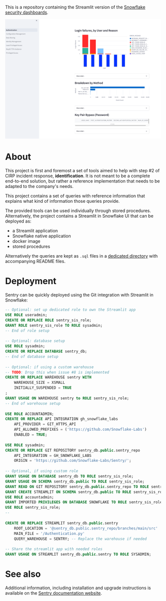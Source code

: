 This is a repository containing the Streamlit version of the [Snowflake
security dashboards][1].

![Main page screenshot](./docs/assets/main_page.png "Sentry main page screenshot")

# About

This project is first and foremost a set of tools aimed to help with step #2 of
CIRP incident response, **identification**. It is not meant to be a complete
end-to-end solution, but rather a reference implementation that needs to be
adapted to the company's needs.

This project contains a set of queries with reference information that explains
what kind of information those queries provide.

The provided tools can be used individually through stored procedures.
Alternatively, the project contains a Streamlit in Snowflake UI that can be
deployed as:

- a Streamlit application
- Snowflake native application
- docker image
- stored procedures

Alternatively the queries are kept as `.sql` files in a [dedicated directory][4]
with accompanying README files.

# Deployment

Sentry can be quickly deployed using the Git integration with Streamlit in
Snowflake:

```sql
-- Optional: set up dedicated role to own the Streamlit app
USE ROLE useradmin;
CREATE OR REPLACE ROLE sentry_sis_role;
GRANT ROLE sentry_sis_role TO ROLE sysadmin;
-- End of role setup

-- Optional: database setup
USE ROLE sysadmin;
CREATE OR REPLACE DATABASE sentry_db;
-- End of database setup

-- Optional: if using a custom warehouse
-- TODO: Drop this when issue #8 is implemented
CREATE OR REPLACE WAREHOUSE sentry WITH
    WAREHOUSE_SIZE = XSMALL
    INITIALLY_SUSPENDED = TRUE
;
GRANT USAGE ON WAREHOUSE sentry to ROLE sentry_sis_role;
-- End of warehouse setup

USE ROLE ACCOUNTADMIN;
CREATE OR REPLACE API INTEGRATION gh_snowflake_labs
    API_PROVIDER = GIT_HTTPS_API
    API_ALLOWED_PREFIXES = ('https://github.com/Snowflake-Labs')
    ENABLED = TRUE;

USE ROLE sysadmin;
CREATE OR REPLACE GIT REPOSITORY sentry_db.public.sentry_repo
    API_INTEGRATION = GH_SNOWFLAKE_LABS
    ORIGIN = 'https://github.com/Snowflake-Labs/Sentry/';

-- Optional, if using custom role
GRANT USAGE ON DATABASE sentry_db TO ROLE sentry_sis_role;
GRANT USAGE ON SCHEMA sentry_db.public TO ROLE sentry_sis_role;
GRANT READ ON GIT REPOSITORY sentry_db.public.sentry_repo TO ROLE sentry_sis_role;
GRANT CREATE STREAMLIT ON SCHEMA sentry_db.public TO ROLE sentry_sis_role;
USE ROLE accountadmin;
GRANT IMPORTED PRIVILEGES ON DATABASE SNOWFLAKE TO ROLE sentry_sis_role;
USE ROLE sentry_sis_role;
--

CREATE OR REPLACE STREAMLIT sentry_db.public.sentry
    ROOT_LOCATION = '@sentry_db.public.sentry_repo/branches/main/src'
    MAIN_FILE = '/Authentication.py'
    QUERY_WAREHOUSE = SENTRY; -- Replace the warehouse if needed

-- Share the streamlit app with needed roles
GRANT USAGE ON STREAMLIT sentry_db.public.sentry TO ROLE SYSADMIN;
```

# See also

Additional information, including installation and upgrade instructions is
available on the [Sentry documentation website][doc].

[1]:
https://quickstarts.snowflake.com/guide/security_dashboards_for_snowflake/index.html

[4]: ./src/queries

[doc]: https://snowflake-labs.github.io/Sentry
